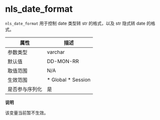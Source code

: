 nls_date_format 
====================================

`nls_date_format` 用于控制 date 类型转 str 的格式，以及 str 隐式转 date 的格式。


| **属性**  |                                                   **描述**                                                   |
|---------|------------------------------------------------------------------------------------------------------------|
| 参数类型    | varchar                                                                                                    |
| 默认值     | DD-MON-RR                                                                                                  |
| 取值范围    | N/A                                                                                                        |
| 生效范围    | * Global   * Session    |
| 是否参与序列化 | 是                                                                                                          |


**说明**



该变量当前暂不生效。
